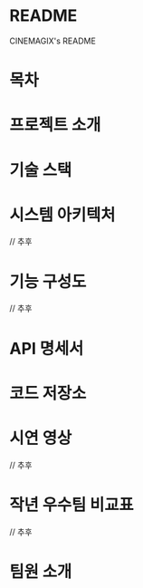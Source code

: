 # README
CINEMAGIX's README

# 목차
# 프로젝트 소개
# 기술 스택
# 시스템 아키텍처
 // 추후
# 기능 구성도
 // 추후
# API 명세서
# 코드 저장소
# 시연 영상
 // 추후
# 작년 우수팀 비교표
 // 추후
# 팀원 소개
